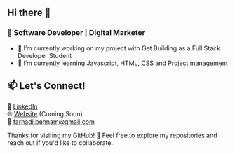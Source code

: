 ## Hi there 👋

### 🚀 Software Developer | Digital Marketer

- 🔭 I’m currently working on my project with Get Building as a Full Stack Developer Student
- 🌱 I’m currently learning Javascript, HTML, CSS and Project management

## 📫 Let's Connect!  
💼 [LinkedIn](https://www.linkedin.com/in/behnamfarhadi/)  
🌐 [Website](#) (Coming Soon)  
📩 farhadi.behnam@gmail.com  

Thanks for visiting my GitHub! 🚀 Feel free to explore my repositories and reach out if you'd like to collaborate.  
